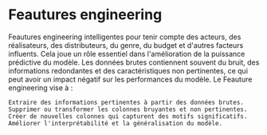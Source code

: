 # Feautures engineering

Feautures engineering intelligentes pour tenir compte des acteurs, des réalisateurs, des distributeurs, du genre, du budget et d'autres facteurs influents. Cela  joue un rôle essentiel dans l'amélioration de la puissance prédictive du modèle. Les données brutes contiennent souvent du bruit, des informations redondantes et des caractéristiques non pertinentes, ce qui peut avoir un impact négatif sur les performances du modèle. Le Feauture engineering vise à :

    Extraire des informations pertinentes à partir des données brutes.
    Supprimer ou transformer les colonnes bruyantes et non pertinentes.
    Créer de nouvelles colonnes qui capturent des motifs significatifs.
    Améliorer l'interprétabilité et la généralisation du modèle.